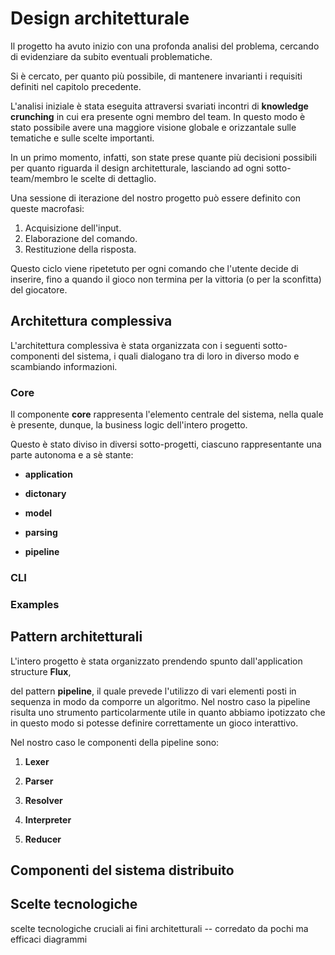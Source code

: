 # Design architetturale

<!-- Design a alto livello, intesto come pattern flux, la pipeline, il concetto
di core e cli un po' approfondito ma non troppo, e la struttura multiprogetto per
la loro realizzazione, gli esempi,
come ereditano core e cli come dipendenze, qualche diagramma che esplicita le dipendenze
a alto livello (core > cli > examples), i package principali del core, a alto livello
senza approfondirli troppo ma dando un'idea di massima.

Ricordate che una scelta architetturale può ritenersi giustificata o meno solo a fronte 
dei requirement che avete indicato; viceversa, ogni requirement "critico" dovrebbe influenzare 
qualcuna della scelte architetturali effettuate e descritte.
L'architettura deve spiegare quali sono i sotto-componenti del sistema (da 5 a 15, diciamo), 
ognuno cosa fa, chi parla con chi e per dirsi cosa -- 
i diagrammi aiutano, ma poi la prosa deve chiaramente indicare questi aspetti.
-->

Il progetto ha avuto inizio con una profonda analisi del problema, cercando di
evidenziare da subito eventuali problematiche.

Si è cercato, per quanto più possibile, di mantenere invarianti i requisiti
definiti nel capitolo precedente.

L'analisi iniziale è stata eseguita attraversi svariati incontri di **knowledge
crunching** in cui era presente ogni membro del team. In questo modo è stato
possibile avere una maggiore visione globale e orizzantale sulle tematiche e
sulle scelte importanti.

In un primo momento, infatti, son state prese quante più decisioni possibili per
quanto riguarda il design architetturale, lasciando ad ogni sotto-team/membro le
scelte di dettaglio.

Una sessione di iterazione del nostro progetto può essere definito con queste
macrofasi:

1. Acquisizione dell'input.
2. Elaborazione del comando.
3. Restituzione della risposta.

Questo ciclo viene ripetetuto per ogni comando che l'utente decide di inserire,
fino a quando il gioco non termina per la vittoria (o per la sconfitta) del
giocatore.

## Architettura complessiva

L'architettura complessiva è stata organizzata con i seguenti sotto-componenti del sistema, i quali dialogano tra di loro in diverso modo e scambiando informazioni. 

### Core

Il componente **core** rappresenta l'elemento centrale del sistema, nella quale è presente, dunque, la business logic dell'intero progetto.

Questo è stato diviso in diversi sotto-progetti, ciascuno rappresentante una parte autonoma e a sè stante:

- **application**

- **dictonary**

- **model**

- **parsing**

- **pipeline**


### CLI

### Examples


## Pattern architetturali

L'intero progetto è stata organizzato prendendo spunto dall'application structure **Flux**, 

 del pattern **pipeline**, il quale prevede
l'utilizzo di vari elementi posti in sequenza in modo da comporre un algoritmo.
Nel nostro caso la pipeline risulta uno strumento particolarmente utile in
quanto abbiamo ipotizzato che in questo modo si potesse definire correttamente
un gioco interattivo.

Nel nostro caso le componenti della pipeline sono:

1. **Lexer**

2. **Parser**

3. **Resolver**

4. **Interpreter**

5. **Reducer**

## Componenti del sistema distribuito

## Scelte tecnologiche

scelte tecnologiche cruciali ai fini architetturali -- corredato da pochi ma
efficaci diagrammi
